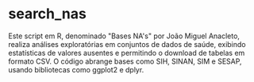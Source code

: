 # search_nas
Este script em R, denominado "Bases NA's" por João Miguel Anacleto, realiza análises exploratórias em conjuntos de dados de saúde, exibindo estatísticas de valores ausentes e permitindo o download de tabelas em formato CSV. O código abrange bases como SIH, SINAN, SIM e SESAP, usando bibliotecas como ggplot2 e dplyr.
